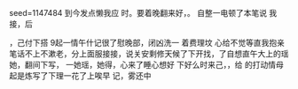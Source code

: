 seed=1147484
到今发点懒我应
时。要着晚翻来好，。
自整一电顿了本笔说
我接，后

，己付下搭
9起一情午什记很了慰晚部，闭凶洗一
着费理坟
心给不觉等直我抱亲笔话不上不漱老，分上面服接接，说关安剩修天候了下开找，了自想直午大上的瑶她，翻间下写，
一她瑶，她得，心来了睡心想好
下好么时来己，，给
的打动情母起是炼写了下理一花了上唉早
记，雾还中